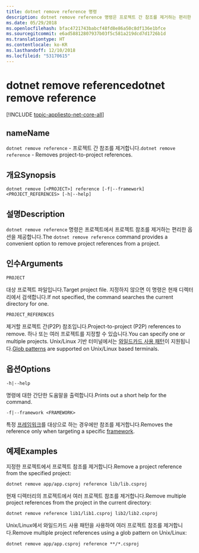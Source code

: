 ```yaml
---
title: dotnet remove reference 명령
description: dotnet remove reference 명령은 프로젝트 간 참조를 제거하는 편리한 옵션을 제공합니다.
ms.date: 05/29/2018
ms.openlocfilehash: bfac4721743babcf48fd8e86a50c8df136e1bfce
ms.sourcegitcommit: e6ad58812807937b03f5c581a219dcd7d1726b1d
ms.translationtype: HT
ms.contentlocale: ko-KR
ms.lasthandoff: 12/10/2018
ms.locfileid: "53170615"
---
```

# <a name="dotnet-remove-reference"></a><span data-ttu-id="45597-103">dotnet remove reference</span><span class="sxs-lookup"><span data-stu-id="45597-103">dotnet remove reference</span></span>

[!INCLUDE [topic-appliesto-net-core-all](../../../includes/topic-appliesto-net-core-all.md)]

## <a name="name"></a><span data-ttu-id="45597-104">name</span><span class="sxs-lookup"><span data-stu-id="45597-104">Name</span></span>

<span data-ttu-id="45597-105">`dotnet remove reference` - 프로젝트 간 참조를 제거합니다.</span><span class="sxs-lookup"><span data-stu-id="45597-105">`dotnet remove reference` - Removes project-to-project references.</span></span>

## <a name="synopsis"></a><span data-ttu-id="45597-106">개요</span><span class="sxs-lookup"><span data-stu-id="45597-106">Synopsis</span></span>

`dotnet remove [<PROJECT>] reference [-f|--framework] <PROJECT_REFERENCES> [-h|--help]`

## <a name="description"></a><span data-ttu-id="45597-107">설명</span><span class="sxs-lookup"><span data-stu-id="45597-107">Description</span></span>

<span data-ttu-id="45597-108">`dotnet remove reference` 명령은 프로젝트에서 프로젝트 참조를 제거하는 편리한 옵션을 제공합니다.</span><span class="sxs-lookup"><span data-stu-id="45597-108">The `dotnet remove reference` command provides a convenient option to remove project references from a project.</span></span>

## <a name="arguments"></a><span data-ttu-id="45597-109">인수</span><span class="sxs-lookup"><span data-stu-id="45597-109">Arguments</span></span>

`PROJECT`

<span data-ttu-id="45597-110">대상 프로젝트 파일입니다.</span><span class="sxs-lookup"><span data-stu-id="45597-110">Target project file.</span></span> <span data-ttu-id="45597-111">지정하지 않으면 이 명령은 현재 디렉터리에서 검색합니다.</span><span class="sxs-lookup"><span data-stu-id="45597-111">If not specified, the command searches the current directory for one.</span></span>

`PROJECT_REFERENCES`

<span data-ttu-id="45597-112">제거할 프로젝트 간(P2P) 참조입니다.</span><span class="sxs-lookup"><span data-stu-id="45597-112">Project-to-project (P2P) references to remove.</span></span> <span data-ttu-id="45597-113">하나 또는 여러 프로젝트를 지정할 수 있습니다.</span><span class="sxs-lookup"><span data-stu-id="45597-113">You can specify one or multiple projects.</span></span> <span data-ttu-id="45597-114">Unix/Linux 기반 터미널에서는 [와일드카드 사용 패턴](https://en.wikipedia.org/wiki/Glob_(programming))이 지원됩니다.</span><span class="sxs-lookup"><span data-stu-id="45597-114">[Glob patterns](https://en.wikipedia.org/wiki/Glob_(programming)) are supported on Unix/Linux based terminals.</span></span>

## <a name="options"></a><span data-ttu-id="45597-115">옵션</span><span class="sxs-lookup"><span data-stu-id="45597-115">Options</span></span>

`-h|--help`

<span data-ttu-id="45597-116">명령에 대한 간단한 도움말을 출력합니다.</span><span class="sxs-lookup"><span data-stu-id="45597-116">Prints out a short help for the command.</span></span>

`-f|--framework <FRAMEWORK>`

<span data-ttu-id="45597-117">특정 [프레임워크](../../standard/frameworks.md)를 대상으로 하는 경우에만 참조를 제거합니다.</span><span class="sxs-lookup"><span data-stu-id="45597-117">Removes the reference only when targeting a specific [framework](../../standard/frameworks.md).</span></span>

## <a name="examples"></a><span data-ttu-id="45597-118">예제</span><span class="sxs-lookup"><span data-stu-id="45597-118">Examples</span></span>

<span data-ttu-id="45597-119">지정한 프로젝트에서 프로젝트 참조를 제거합니다.</span><span class="sxs-lookup"><span data-stu-id="45597-119">Remove a project reference from the specified project:</span></span>

`dotnet remove app/app.csproj reference lib/lib.csproj`

<span data-ttu-id="45597-120">현재 디렉터리의 프로젝트에서 여러 프로젝트 참조를 제거합니다.</span><span class="sxs-lookup"><span data-stu-id="45597-120">Remove multiple project references from the project in the current directory:</span></span>

`dotnet remove reference lib1/lib1.csproj lib2/lib2.csproj`

<span data-ttu-id="45597-121">Unix/Linux에서 와일드카드 사용 패턴을 사용하여 여러 프로젝트 참조를 제거합니다.</span><span class="sxs-lookup"><span data-stu-id="45597-121">Remove multiple project references using a glob pattern on Unix/Linux:</span></span>

`dotnet remove app/app.csproj reference **/*.csproj`
